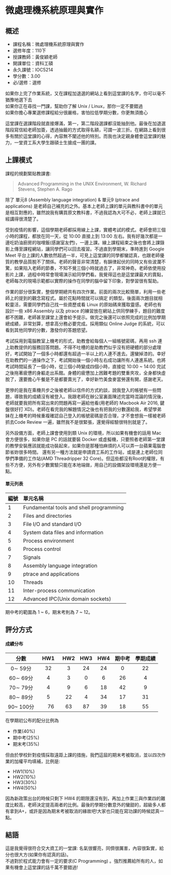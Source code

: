 # 微處理機系統原理與實作
## 概述
- 課程名稱：微處理機系統原理與實作
- 選修年度：110下
- 授課教師：黃俊穎老師
- 開課單位：資科工碩    
- 永久課號：IOC5214
- 學分數：3.00
- 必/選修：選修

如果你上完了作業系統，又在課程加退選的網站上看到這堂課的名字，你可以毫不猶豫地選下去<br>
如果你正在尋找一門課，幫助你了解 Unix / Linux，那你一定不要錯過<br>
如果你擔心專業選修課程給分很嚴格，害怕拉低學期分數，你更無須擔心

這堂課在選課階段就直接爆滿，第一，第二階段選課都沒能抽到他。最後在加退選階段寫信給老師加簽，透過抽籤的方式取得名額，可謂一波三折。在網路上看到很多有關於這堂課的心得，內容無不闡述他的特別。而我也決定親身體會這堂課的魅力，一堂資工系大學生跟碩士生搶成一團的課。

## 上課模式

課程的規劃緊貼教課書:

> Advanced Programming in the UNIX Environment, W. Richard Stevens, Stephen A. Rago

除了 單元8 (Assembly language integration) & 單元9 (ptrace and applications) 是老師自己補充的之外。基本上老師上課的單元與教科書中的單元是相互對應的，雖然說我有購買原文教科書，不過我認為大可不必，老師上課就已經講得很清楚了。

受到疫情的影響，這個學期老師都採用線上上課，實體考試的模式。老師會把三個小時的課程，都放在同一天，從 10:00 直接上到 13:00 左右。我有好幾次都是一邊吃奶油廚房的咖哩飯(感謝室友們)，一邊上課。線上課程結束之後也會將上課錄影上傳至課程網站，讓同學們可以回去複習。不過直到學期末，準時進到 Google Meet 平台上課的人數依然超過一半，可見上這堂課的同學都蠻認真，也跟老師優質的教學品質脫不了關係。老師的聲音非常清楚，有韻律起伏的同時又有些波瀾不驚，如果陷入老師的節奏，不知不覺三個小時就過去了，非常神奇。老師依使用投影片上課，過程中時常會現場演示給同學們看。我覺得這也是這堂課最大的賣點，老師每次的現場示範都以實際的操作在同學的腦中留下印象，對學習很有幫助。

作業的部分很紮實，整個學期總共有四次作業。前面的兩次比較簡單，利用一些老師上的提到的觀念寫程式。屬於花點時間就可以搞定
的類型。後面兩次題目就相較靈活，需要同學們自己找一些資歷或看 Linux 的原始碼來獲取靈感。老師也有設計一些 x86 Assembly 以及 ptrace 的練習放在網站上供同學練手，題目的難度都不困難，老師甚至課堂上還會給予提示。做完之後還可以依照完成的比例加學期總成績，非常划算，想拿高分務必要完成。採用類似 Online Judge 的系統，可以看到其他同學的分數，激發你的答題慾望。

考試採用到電腦教室上機考的形式，助教會給每個人一組帳號密碼，再用 ssh 連上助教提供的服務回答問題。不得不吐槽的是助教們似乎沒有把硬體的部分處理好，考試開始了一個多小時都還有超過一半以上的人連不進去。還蠻掉漆的。幸好在助教們的一通操作之下，考試開始後一個小時左右成功讓所有人連進系統。也將考試時間延長了一個小時，從三個小時變成四個小時，直接從 10:00 ~ 14:00 完試之後拖著疲憊的身軀走出系館。身體的疲憊加上困難考題的雙重夾攻，全身都快虛脫了，還要擔心午餐是不是都要賣光了，幸好新竹美食麥當勞還有開，感謝老天。

更慘的是我在乘機共步之後被老師以信件的方式約談，說我登入的帳號有一些問題，導致我的成績沒有被登入。我跟老師在辦公室裏面陳述完當時混論的情況後，老師就要我把所有寫出來的問題再寫一遍給他看(用老師的 Macbook Air 2016, 鍵盤很好打 XD)。老師在看完我的解題情況之後也有把我的分數還給我，希望學弟妹在上機考的時候重複確認自己登入的帳號密碼是否合理，才不會想我一樣被老師抓去Code Review 一遍，雖然我不是很緊張，還覺得經驗很特別就是了。

另外設備方面，老師上課會使用到類 Unix 的環境，所以如果有機會的話用 Mac 會方便很多，如果你是 PC 的話就要裝 Docker 或虛擬機，只要照者老師第一堂課的教學安裝應該就能成功裝起來，如果你是那種怕麻煩的人可以弄一台蘋果電腦會節省妳很多時間。 還有另一種方法就是申請資工系的工作站，或是連上老師位同學們準備的工作站(AMD Threadripper 32 Core)。但這些都沒有Root的權限，有些不方便，另外有少數實驗只能在本地端做，用自己的設備架設環境還是方便一點。

#### 單元列表

編號 | 單元名稱
--------|:-----
1 |Fundamental tools and shell programming
2 |Files and directories
3 |File I/O and standard I/O
4 |System data files and information
5 |Process environment
6 |Process control
7 |Signals
8 |Assembly language integration
9 |ptrace and applications
10 |Threads
11 |Inter-process communication
12 |Advanced IPC(Unix domain sockets)

期中考的範圍為 1 ~ 6，期末考則為 7 ~ 12。

## 評分方式

#### 成績分布

分數 | HW1 | HW2 |HW3 | HW4 | 期中考 | 學期成績
:------:|:-----:|:---:|:---:|:---:|:---:|:---:|
0∼ 59分     | 32    |3     |24   | 24    |0     |22  
60∼ 69分    | 4 　  |3     |0   | 6    |26     |4 
70∼ 79分    | 4 　 |9     |6   | 18    |42     |9  
80∼ 89分    | 5　  |22    |4  | 34    |17     |31  
90~ 100分   |　76 　|63    |87   | 39   |18     |55  

在學期初公布的配分比例為 

- 作業(40%)
- 期中考(25%)
- 期末考(35%)

但由於學校針對疫情採取遠距上課的措施，我們這屆的期末考被取消，並以四次作業的加權平均填補，比例是:

- HW1(10%)
- HW2(10%)
- HW3(30%)
- HW4(50%)

因為新政策出台的時候只剩下 HW4 的期限還沒有到，再加上作業三與作業四的難度比較高，老師決定提高兩者的比例。最後的學期分數意外的蠻甜的，超級多人都有拿到A+，或許是因為期末考被取消的緣故吧!大家也只能在寫功課的時候認真一點。

## 結語

這是我覺得很符合交大資工的一堂課: 名氣很響亮，同儕很厲害，內容很紮實，給分也很大方(如果你有認真的話)。<br>
不過對於程式能力會有一定的要求(C Programming) 。強烈推薦給所有的人，如果有機會上這堂課的話千萬不要錯過!

